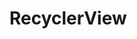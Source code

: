 # RecyclerView
<style width="50dp" height="100dp">
![WhatsApp Image 2023-03-13 at 21 54 17](https://user-images.githubusercontent.com/102183014/224864807-5a2d341d-381e-4ca0-9f1f-10b045d5c858.jpeg)
</style>
